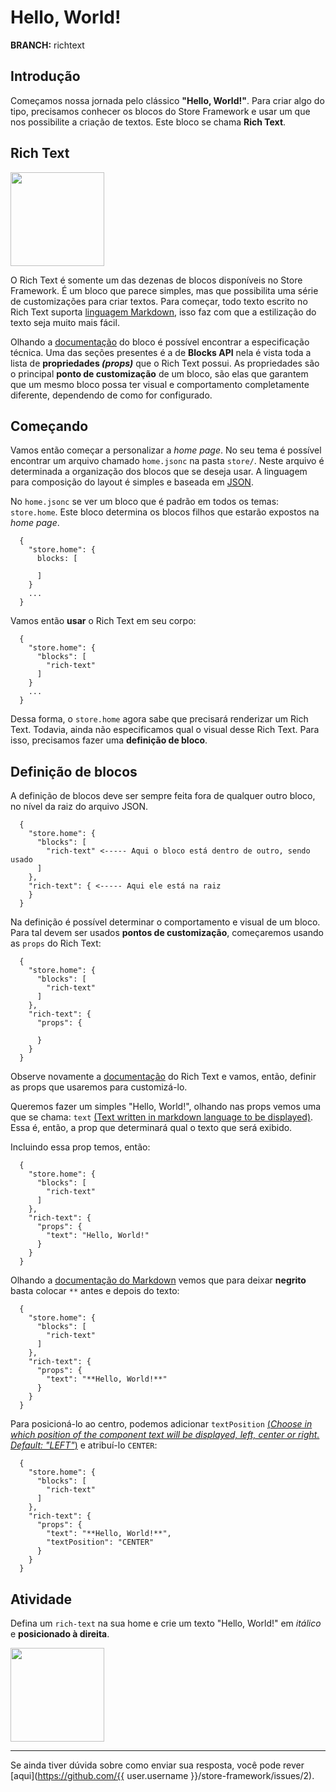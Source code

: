 # Hello, World!

**BRANCH:** richtext

## Introdução

Começamos nossa jornada pelo clássico **"Hello, World!"**. Para criar algo do tipo, precisamos conhecer os blocos do Store Framework e usar um que nos possibilite a criação de textos. Este bloco se chama **Rich Text**. 

## Rich Text

<img src="https://user-images.githubusercontent.com/18701182/68885337-be6f3480-06f3-11ea-99dd-7d33ad3777cb.png" width="150" />

O Rich Text é somente um das dezenas de blocos disponíveis no Store Framework. É um bloco que parece simples, mas que possibilita uma série de customizações para criar textos. Para começar, todo texto escrito no Rich Text suporta [linguagem Markdown](https://www.markdownguide.org/cheat-sheet/), isso faz com que a estilização do texto seja muito mais fácil. 

Olhando a [documentação](https://vtex.io/docs/app/vtex.rich-text#blocks-api) do bloco é possível encontrar a especificação técnica. Uma das seções presentes é a de **Blocks API** nela é vista toda a lista de **propriedades *(props)*** que o Rich Text possui. As propriedades são o principal **ponto de customização** de um bloco, são elas que garantem que um mesmo bloco possa ter visual e comportamento completamente diferente, dependendo de como for configurado.

## Começando

Vamos então começar a personalizar a *home page*. No seu tema é possível encontrar um arquivo chamado `home.jsonc` na pasta `store/`. Neste arquivo é determinada a organização dos blocos que se deseja usar. A linguagem para composição do layout é simples e baseada em [JSON](http://www.json.org/json-pt.html).

No `home.jsonc` se ver um bloco que é padrão em todos os temas: `store.home`. Este bloco determina os blocos filhos que estarão expostos na *home page*. 

```
  {
    "store.home": {
      blocks: [

      ]
    }
    ...
  }
```

Vamos então **usar** o Rich Text em seu corpo:

```
  {
    "store.home": {
      "blocks": [
        "rich-text"
      ]
    }
    ...
  }
```

Dessa forma, o `store.home` agora sabe que precisará renderizar um Rich Text. Todavia, ainda não especificamos qual o visual desse Rich Text. Para isso, precisamos fazer uma **definição de bloco**.

## Definição de blocos

A definição de blocos deve ser sempre feita fora de qualquer outro bloco, no nível da raiz do arquivo JSON.

```
  {
    "store.home": { 
      "blocks": [
        "rich-text" <----- Aqui o bloco está dentro de outro, sendo usado
      ]
    },
    "rich-text": { <----- Aqui ele está na raiz
    }
  }
```

Na definição é possível determinar o comportamento e visual de um bloco. Para tal devem ser usados **pontos de customização**, começaremos usando as `props` do Rich Text:

```
  {
    "store.home": { 
      "blocks": [
        "rich-text"
      ]
    },
    "rich-text": {
      "props": { 

      }
    }
  }
```

Observe novamente a [documentação](https://vtex.io/docs/app/vtex.rich-text#blocks-api) do Rich Text e vamos, então, definir as props que usaremos para customizá-lo. 

Queremos fazer um simples "Hello, World!", olhando nas props vemos uma que se chama: `text` [(Text written in markdown language to be displayed)](https://vtex.io/docs/app/vtex.rich-text#blocks-api). Essa é, então, a prop que determinará qual o texto que será exibido. 

Incluindo essa prop temos, então:

```
  {
    "store.home": { 
      "blocks": [
        "rich-text"
      ]
    },
    "rich-text": {
      "props": { 
        "text": "Hello, World!"
      }
    }
  }
```

Olhando a [documentação do Markdown](https://www.markdownguide.org/cheat-sheet/) vemos que para deixar **negrito** basta colocar `**` antes e depois do texto: 

```
  {
    "store.home": { 
      "blocks": [
        "rich-text"
      ]
    },
    "rich-text": {
      "props": { 
        "text": "**Hello, World!**"
      }
    }
  }
```

Para posicioná-lo ao centro, podemos adicionar `textPosition` [(*Choose in which position of the component text will be displayed, left, center or right. Default: "LEFT"*)](https://vtex.io/docs/app/vtex.rich-text#blocks-api) e atribuí-lo `CENTER`:

```
  {
    "store.home": { 
      "blocks": [
        "rich-text"
      ]
    },
    "rich-text": {
      "props": { 
        "text": "**Hello, World!**",
        "textPosition": "CENTER"
      }
    }
  }
```


## Atividade

Defina um `rich-text` na sua home e crie um texto "Hello, World!" em *itálico* e **posicionado à direita**. 

<img src="https://user-images.githubusercontent.com/18701182/68888503-d77ae400-06f9-11ea-967b-662fe1dac644.png" width="150" />

----

Se ainda tiver dúvida sobre como enviar sua resposta, você pode rever [aqui](https://github.com/{{ user.username }}/store-framework/issues/2).
